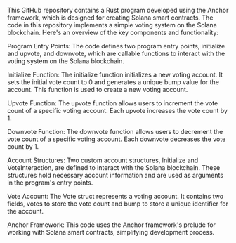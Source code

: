 This GitHub repository contains a Rust program developed using the Anchor framework, which is designed for creating Solana smart contracts. The code in this repository implements a simple voting system on the Solana blockchain. Here's an overview of the key components and functionality:

Program Entry Points: The code defines two program entry points, initialize and upvote, and downvote, which are callable functions to interact with the voting system on the Solana blockchain.

Initialize Function: The initialize function initializes a new voting account. It sets the initial vote count to 0 and generates a unique bump value for the account. This function is used to create a new voting account.

Upvote Function: The upvote function allows users to increment the vote count of a specific voting account. Each upvote increases the vote count by 1.

Downvote Function: The downvote function allows users to decrement the vote count of a specific voting account. Each downvote decreases the vote count by 1.

Account Structures: Two custom account structures, Initialize and VoteInteraction, are defined to interact with the Solana blockchain. These structures hold necessary account information and are used as arguments in the program's entry points.

Vote Account: The Vote struct represents a voting account. It contains two fields, votes to store the vote count and bump to store a unique identifier for the account.

Anchor Framework: This code uses the Anchor framework's prelude for working with Solana smart contracts, simplifying development process.
